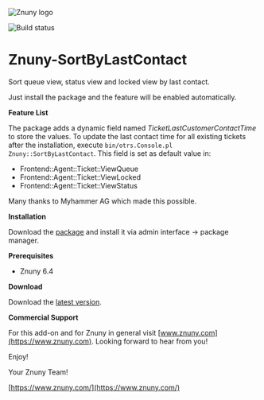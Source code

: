 ![Znuny logo](https://www.znuny.com/assets/images/logo_small.png)

![Build status](https://badge.proxy.znuny.com/Znuny4OTRS-SortByLastContact/rel-6_4)

Znuny-SortByLastContact
=======================

Sort queue view, status view and locked view by last contact.

Just install the package and the feature will be enabled automatically.

**Feature List**

The package adds a dynamic field named *TicketLastCustomerContactTime* to store the values.
To update the last contact time for all existing tickets after the installation, execute `bin/otrs.Console.pl Znuny::SortByLastContact`.
This field is set as default value in:
* Frontend::Agent::Ticket::ViewQueue
* Frontend::Agent::Ticket::ViewLocked
* Frontend::Agent::Ticket::ViewStatus

Many thanks to Myhammer AG which made this possible.

**Installation**

Download the [package](https://addons.znuny.com/api/addon_repos/public/2373/latest) and install it via admin interface -> package manager.

**Prerequisites**

- Znuny 6.4

**Download**

Download the [latest version](https://addons.znuny.com/api/addon_repos/public/2373/latest).

**Commercial Support**

For this add-on and for Znuny in general visit [www.znuny.com](https://www.znuny.com). Looking forward to hear from you!

Enjoy!

Your Znuny Team!

[https://www.znuny.com/](https://www.znuny.com/)
